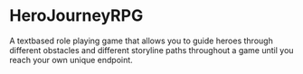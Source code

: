 # HeroJourneyRPG
A textbased role playing game that allows you to guide heroes through different obstacles and different storyline paths throughout a game until you reach your own unique endpoint.
